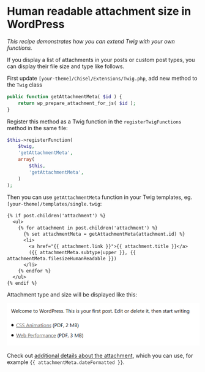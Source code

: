 # Human readable attachment size in WordPress 

_This recipe demonstrates how you can extend Twig with your own functions._

If you display a list of attachments in your posts or custom post types, you can display their file size and type like follows.

First update `[your-theme]/Chisel/Extensions/Twig.php`, add new method to the `Twig` class

```php
public function getAttachmentMeta( $id ) {
	return wp_prepare_attachment_for_js( $id );
}
```

Register this method as a Twig function in the `registerTwigFunctions` method in the same file:

```php
$this->registerFunction(
	$twig,
	'getAttachmentMeta',
	array(
		$this,
		'getAttachmentMeta',
	)
);
```

Then you can use  `getAttachmentMeta` function in your Twig templates, eg. `[your-theme]/templates/single.twig`:

```twig
{% if post.children('attachment') %}
  <ul>
    {% for attachment in post.children('attachment') %}
      {% set attachmentMeta = getAttachmentMeta(attachment.id) %}
      <li>
        <a href="{{ attachment.link }}">{{ attachment.title }}</a>
        ({{ attachmentMeta.subtype|upper }}, {{ attachmentMeta.filesizeHumanReadable }})
      </li>
    {% endfor %}
  </ul>
{% endif %}
```

Attachment type and size will be displayed like this:

![Attachment file size](attachment-file-size.png)

Check out [additional details about the attachment](https://codex.wordpress.org/Function_Reference/wp_prepare_attachment_for_js), which you can use, for example `{{ attachmentMeta.dateFormatted }}`.

